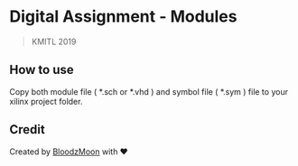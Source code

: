 
# Digital Assignment - Modules

> KMITL 2019

## How to use

Copy both module file ( *.sch or *.vhd ) and symbol file ( *.sym ) file to your xilinx project folder.

## Credit

Created by [BloodzMoon](https://github.com/BloodzMoon/) with ❤
